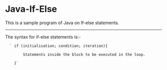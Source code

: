 # Java-If-Else
This is a sample program of Java on If-else statements.

---

The syntax for if-else statements is:-

      ` if (initialisation; condition; iteration){

            Statements inside the block to be executed in the loop.
      
        }`
